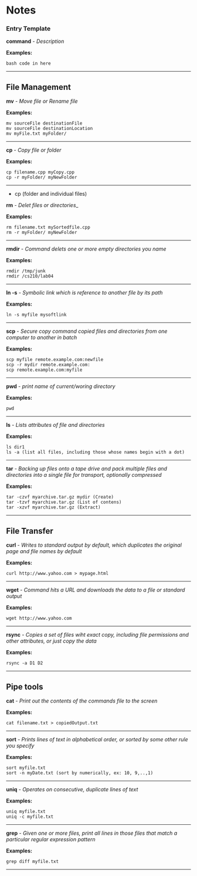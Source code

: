 # Notes

### Entry Template


__command__ - _Description_

__Examples:__

```
bash code in here
```
---

## File Management

__mv__ - _Move file or Rename file_

__Examples:__

```
mv sourceFile destinationFile
mv sourceFile destinationLocation
mv myFile.txt myFolder/
```
---

__cp__ - _Copy file or folder_

__Examples:__

```
cp filename.cpp myCopy.cpp
cp -r myFolder/ myNewFolder
```
---

* cp (folder and individual files)

__rm__ - _Delet files or directories__

__Examples:__

```
rm filename.txt mySortedfile.cpp
rm -r myFolder/ myNewFolder
```
---

__rmdir__ - _Command delets one or more empty directories you name_

__Examples:__

```
rmdir /tmp/junk
rmdir /cs210/lab04
```
---

__ln -s__ - _Symbolic link which is reference to another file by its path_

__Examples:__

```
ln -s myfile mysoftlink
```
---

__scp__ - _Secure copy command copied files and directories from one computer to another in batch_

__Examples:__

```
scp myfile remote.example.com:newfile
scp -r mydir remote.example.com:
scp remote.example.com:myfile
```
---

__pwd__ - _print name of current/woring directory_

__Examples:__

```
pwd
```
---

__ls__ - _Lists attributes of file and directories_

__Examples:__

```
ls dir1
ls -a (list all files, including those whose names begin with a dot)
```
---

__tar__ - _Backing up files onto a tape drive and pack multiple files and directories into a single file for transport, optionally compressed_

__Examples:__

```
tar -czvf myarchive.tar.gz mydir (Create)
tar -tzvf myarchive.tar.gz (List of contens)
tar -xzvf myarchive.tar.gz (Extract)
```
---

## File Transfer

__curl__ - _Writes to standard output by default, which duplicates the original page and file names by default_

__Examples:__

```
curl http://www.yahoo.com > mypage.html
```
---

__wget__ - _Command hits a URL and downloads the data to a file or standard output_

__Examples:__

```
wget http://www.yahoo.com
```
---

__rsync__ - _Copies a set of files wiht exact copy, including file permissions and other attributes, or just copy the data_

__Examples:__

```
rsync -a D1 D2
```
---

## Pipe tools

__cat__ - _Print out the contents of the commands file to the screen_

__Examples:__

```
cat filename.txt > copiedOutput.txt
```
---

__sort__ - _Prints lines of text in alphabetical order, or sorted by some other rule you specify_

__Examples:__

```
sort myfile.txt
sort -n myDate.txt (sort by numerically, ex: 10, 9,..,1)
```
---

__uniq__ - _Operates on consecutive, duplicate lines of text_

__Examples:__

```
uniq myfile.txt
uniq -c myfile.txt
```
---

__grep__ - _Given one or more files, print all lines in those files that match a particular regular expression pattern_

__Examples:__

```
grep diff myfile.txt
```
---

